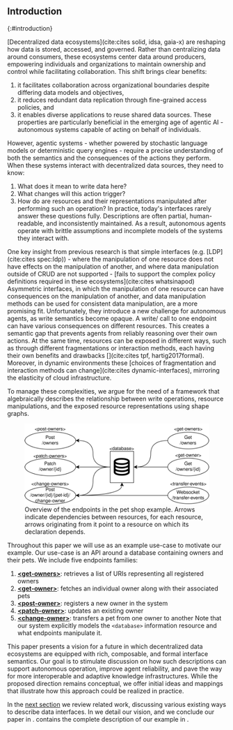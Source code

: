## Introduction
{:#introduction}

[Decentralized data ecosystems](cite:cites solid, idsa, gaia-x) are reshaping how data is stored, accessed, and governed.
Rather than centralizing data around consumers, these ecosystems center data around producers,
empowering individuals and organizations to maintain ownership and control while facilitating collaboration.
This shift brings clear benefits:
1. it facilitates collaboration across organizational boundaries despite differing data models and objectives,
2. it reduces redundant data replication through fine-grained access policies, and
3. it enables diverse applications to reuse shared data sources.
These properties are particularly beneficial in the emerging age of agentic AI -
autonomous systems capable of acting on behalf of individuals.

However, agentic systems -
whether powered by stochastic language models or deterministic query engines -
require a precise understanding of both the semantics and the consequences of the actions they perform.
When these systems interact with decentralized data sources, they need to know:
1. What does it mean to write data here?
2. What changes will this action trigger?
3. How do are resources and their representations manipulated after performing such an operation?
In practice, today's interfaces rarely answer these questions fully.
Descriptions are often partial, human-readable, and inconsistently maintained.
As a result,
autonomous agents operate with brittle assumptions and incomplete models of the systems they interact with.

One key insight from previous research is that simple interfaces (e.g. [LDP](cite:cites spec:ldp)) - 
where the manipulation of one resource does not have effects on the manipulation of another,
and where data manipulation outside of CRUD are not supported -
[fails to support the complex policy definitions required in these ecosystems](cite:cites whatsinapod)
Asymmetric interfaces,
in which the manipulation of one resource can have consequences on the manipulation of another,
and data manipulation methods can be used for consistent data manipulation,
are a more promising fit.
Unfortunately, they introduce a new challenge for autonomous agents, as write semantics become opaque.
A write/ call to one endpoint can have various consequences on different resources.
This creates a semantic gap that prevents agents from reliably reasoning over their own actions.
At the same time, resources can be exposed in different ways, such as through different fragmentations or interaction methods,
each having their own benefits and drawbacks [](cite:cites tpf, hartig2017formal).
Moreover, in dynamic environments these [choices of fragmentation and interaction methods can change](cite:cites dynamic-interfaces),
mirroring the elasticity of cloud infrastructure.

To manage these complexities,
we argue for the need of a framework that algebraically describes the relationship between write operations,
resource manipulations, and the exposed resource representations using shape graphs.

<figure id="interface-viz">
<img src="images/interface-example-viz.svg" alt="Visual representation of the interface" style="object-fit: contain;"/>
<figcaption markdown="block">
Overview of the endpoints in the pet shop example.
Arrows indicate dependencies between resources,
for each resource, arrows originating from it point to a resource on which its declaration depends. 
</figcaption>
</figure>

Throughout this paper we will use [](#interface-viz) as an example use-case to motivate our example.
Our use-case is an API around a database containing owners and their pets.
We include five endpoints families:
1. [**\<get-owners\>**](#5.get-owners): retrieves a list of URIs representing all registered owners
2. [**\<get-owner\>**](#6.get-owner): fetches an individual owner along with their associated pets
3. [**\<post-owner\>**](#1.post-owner): registers a new owner in the system
4. [**\<patch-owner\>**](#2.patch-owner): updates an existing owner
5. [**\<change-owner\>**](#3.change-owner): transfers a pet from one owner to another
Note that our system explicitly models the `<database>` information resource and what endpoints manipulate it.

This paper presents a vision for a future in which decentralized data ecosystems are equipped with rich,
composable, and formal interface semantics.
Our goal is to stimulate discussion on how such descriptions can support autonomous operation,
improve agent reliability, and pave the way for more interoperable and adaptive knowledge infrastructures.
While the proposed direction remains conceptual,
we offer initial ideas and mappings that illustrate how this approach could be realized in practice.

In the [next section](#related-work) we review related work, discussing various existing ways to describe data interfaces.
In [](#vision) we detail our vision, and we conclude our paper in [](#conclusion).
[](#annex) contains the complete description of our example in [](#interface-viz).
